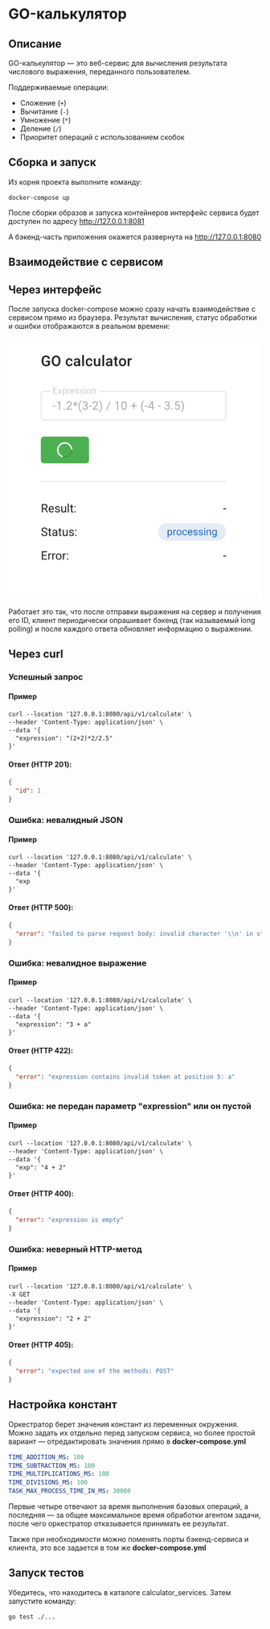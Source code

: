 # GO-калькулятор

## Описание
GO-калькулятор — это веб-сервис для вычисления результата числового выражения, переданного пользователем.

Поддерживаемые операции:
- Сложение (`+`)
- Вычитание (`-`)
- Умножение (`*`)
- Деление (`/`)
- Приоритет операций с использованием скобок

## Сборка и запуск

Из корня проекта выполните команду:

```shell
docker-compose up
```

После сборки образов и запуска контейнеров интерфейс сервиса будет доступен по адресу http://127.0.0.1:8081

А бэкенд-часть приложения окажется развернута на http://127.0.0.1:8080

## Взаимодействие с сервисом

## Через интерфейс

После запуска docker-compose можно сразу начать взаимодействие с сервисом прямо из браузера. Результат вычисления, статус обработки и ошибки отображаются в реальном времени: 

![fsdf](readme_assets/client_screenshot.png)

Работает это так, что после отправки выражения на сервер и получения его ID, клиент периодически опрашивает бэкенд (так называемый long polling) и после каждого ответа обновляет информацию о выражении.

## Через curl

### Успешный запрос

#### Пример
```shell
curl --location '127.0.0.1:8080/api/v1/calculate' \
--header 'Content-Type: application/json' \
--data '{
  "expression": "(2+2)*2/2.5"
}'
```

#### Ответ (HTTP 201):
```json
{
  "id": 1
}
```

### Ошибка: невалидный JSON

#### Пример
```shell
curl --location '127.0.0.1:8080/api/v1/calculate' \
--header 'Content-Type: application/json' \
--data '{
  "exp
}'
```

#### Ответ (HTTP 500):
```json
{
  "error": "failed to parse request body: invalid character '\\n' in string literal"
}
```

### Ошибка: невалидное выражение

#### Пример
```shell
curl --location '127.0.0.1:8080/api/v1/calculate' \
--header 'Content-Type: application/json' \
--data '{
  "expression": "3 + a"
}'
```

#### Ответ (HTTP 422):
```json
{
  "error": "expression contains invalid token at position 5: а"
}
```

### Ошибка: не передан параметр "expression" или он пустой

#### Пример
```shell
curl --location '127.0.0.1:8080/api/v1/calculate' \
--header 'Content-Type: application/json' \
--data '{
  "exp": "4 + 2"
}'
```

#### Ответ (HTTP 400):
```json
{
  "error": "expression is empty"
}
```

### Ошибка: неверный HTTP-метод

#### Пример
```shell
curl --location '127.0.0.1:8080/api/v1/calculate' \
-X GET
--header 'Content-Type: application/json' \
--data '{
  "expression": "2 + 2"
}'
```

#### Ответ (HTTP 405):
```json
{
  "error": "expected one of the methods: POST"
}
```
## Настройка констант

Оркестратор берет значения констант из переменных окружения. Можно задать их отдельно перед запуском сервиса, но более простой вариант — отредактировать значения прямо в **docker-compose.yml**

```yaml
TIME_ADDITION_MS: 100
TIME_SUBTRACTION_MS: 100
TIME_MULTIPLICATIONS_MS: 100
TIME_DIVISIONS_MS: 100
TASK_MAX_PROCESS_TIME_IN_MS: 30000
```

Первые четыре отвечают за время выполнения базовых операций, а последняя — за общее максимальное время обработки агентом задачи, после чего оркестратор отказывается принимать ее результат.

Также при необходимости можно поменять порты бэкенд-сервиса и клиента, это все задается в том же **docker-compose.yml**

## Запуск тестов

Убедитесь, что находитесь в каталоге calculator_services. Затем запустите команду:
```shell
go test ./... 
```
